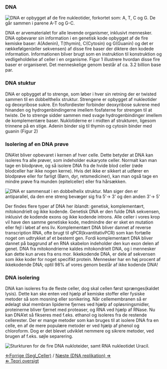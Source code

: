 ### DNA

![DNA er opbygget af de fire nukleotider, forkortet som: A, T, C og G.  De går sammen i parene A-T og G-C.](https://s3-us-west-2.amazonaws.com/labster/wiki/media/DNA_model_dk.jpg "DNA er opbygget af de fire nukleotider, forkortet som: A, T, C og G. De går sammen i parene A-T og G-C.")

DNA er arvematerialet for alle levende organismer, inklusivt mennesker.
DNA opbevarer sin information i en genetisk kode opbygget af de fire
kemiske baser: A(Adenin), T(thymin), C(Cytosin) og G(Guanin) og det er
rækkefølgen(eller sekvensen) af disse fire baser der diktere den kodede
information. Informationen bliver brugt som en instruktion til
konstruktion og vedligeholdelse af celler i en organisme. Figur 1
illustrere hvordan disse fire baser er organiseret. Det menneskelige
genom består af ca. 3.2 billion base par.

### DNA stuktur

DNA er opbygget af to strenge, som løber i hver sin retning der er
twisted sammen til en dobbelthelix struktur. Strengene er opbygget af
nukleotider og deoxyribose sukre. En fosfordiester forbinder deoxyribose
sukrene med hinanden og hydrogenbindingerne imellem fosfaterne for
strengen til at twiste. De to strenge sidder sammen med svage
hydrogenbindinger imellem de komplementære baser. Nuklotiderne er i
midten af strukturen, ligesom trinnene på en stige. Adenin binder sig
til thymin og cytosin binder med guanin (Figur 2)

### Isolering af en DNA prøve

DNA’et bliver opbevaret i kernen af hver celle. Dette betyder at DNA kan
isoleres fra alle prøver, som indeholder eukaryote celler. Normalt kan
man tage en blodprøve, og så isolere DNA fra de hvide blod celler (røde
blodceller har ikke nogen kerne). Hvis det ikke er sikkert at udfører en
blodprøve eller for farligt (Børn, dyr, retsmediciner), kan man også
tage en mindre prøve fra munden (epitelceller) eller fra hårsækken.

![DNA er sammensat i en dobbelhelix struktur. Man siger den er antiparallel, da den ene streng bevæger sig fra 5'→ 3' og den anden 3'→ 5'](https://s3-us-west-2.amazonaws.com/labster/wiki/media/DNA_helix_dk.jpg "DNA er sammensat i en dobbelhelix struktur. Man siger den er antiparallel, da den ene streng bevæger sig fra 5'→ 3' og den anden 3'→ 5'")

Der findes flere typer af DNA her iblandt: genetisk, komplementært,
mitokondrielt og ikke kodende. Genetisk DNA er den fulde DNA sekvensen,
inklusivt de kodende exons og ikke kodende introns. Alle celler i vores
krop vil have den samme genetiske kode, medmindre der er sket en
mutation eller fejl i løbet af ens liv. Komplementært DNA bliver dannet
af reverse transcription RNA, ofte brugt til qPCR(kvantitativPCR) som
kan fortælle noget om udtrykket af et bestemt gen. Fordi komplementært
DNA bliver dannet på baggrund af en RNA skabelon indeholder den kun exon
delen af genet. DNA fra mitokondrierne kaldes mitokondrielt DNA, og i
mennesker kan dette kun arves fra ens mor. Ikkekodende DNA, er dele af
sekvensen som ikke koder for noget specifikt protein. Mennesker har en
høj procent af ikkekodende DNA; optil 98% af vores genom består af ikke
kodende DNA!

### DNA isolering

DNA kan isoleres fra de fleste celler, dog skal cellen først
sprænges(kaldet lysis). Dette kan ske enten ved hjælp af kemiske stoffer
eller fysiske metoder så som mosning eller sonikering. Når
cellemembranen så er ødelagt skal membran lipiderne fjernes ved hjælp af
opløsningsmidler, proteinerne bliver fjernet med proteaser, og RNA ved
hjælp af RNase. Nu kan DNA’et så fikseres med f.eks. ethanol og isoleres
fra de restende cellerester. Der er mange metoder som kan bruges til at
isolere DNA fra en celle, en af de mere populære metoder er ved hjælp af
phenol og chloroform. Dog er det blevet udviklet nemmere og sikrere
metoder, ved brugen af f.eks. søjle separering.

![Sturkturen for de fire DNA nukloteider, samt RNA nukleotidet Uracil.](https://s3-us-west-2.amazonaws.com/labster/wiki/media/Dna_chemical.png "Sturkturen for de fire DNA nukloteider, samt RNA nukleotidet Uracil.")

[⇐Forrige (Segl\_Celler)](/wiki/Segl_Celler "wikilink") / [Næste (DNA
replikation) ⇒](/wiki/DNA_replikation_Bio-Kemi "wikilink")\
[⇐ Teori oversigt ](/wiki/Bio-Kemi "wikilink")

